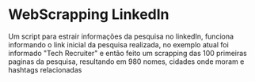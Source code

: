 # WebScrapping LinkedIn

Um script para estrair informações da pesquisa no linkedIn, funciona informando o link inicial da pesquisa realizada, no exemplo atual foi informado
"Tech Recruiter" e então feito um scrapping das 100 primeiras paginas da pesquisa, resultando em 980 nomes, cidades onde moram e hashtags relacionadas
